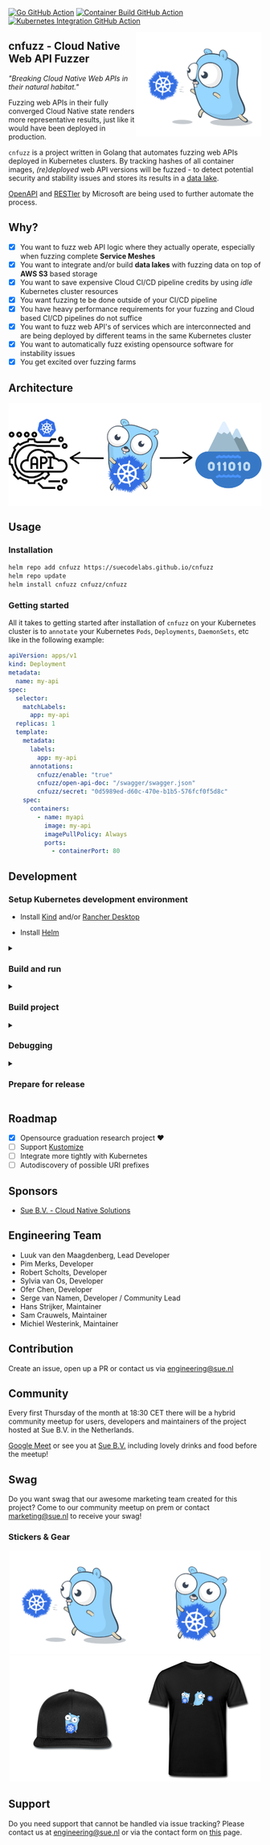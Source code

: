 [![Go GitHub Action](https://github.com/suecodelabs/cnfuzz/actions/workflows/go.yml/badge.svg)](https://github.com/suecodelabs/cnfuzz/actions/workflows/go.yml) [![Container Build GitHub Action](https://github.com/suecodelabs/cnfuzz/actions/workflows/docker-publish.yml/badge.svg)](https://github.com/suecodelabs/cnfuzz/actions/workflows/docker-publish.yml) [![Kubernetes Integration GitHub Action](https://github.com/suecodelabs/cnfuzz/actions/workflows/kind.yml/badge.svg)](https://github.com/suecodelabs/cnfuzz/actions/workflows/kind.yml)


<img align="right" width="250px" src="images/gopher-throw.png">

## cnfuzz - Cloud Native Web API Fuzzer

_"Breaking Cloud Native Web APIs in their natural habitat."_

Fuzzing web APIs in their fully converged Cloud Native state renders more representative results, just like it would have been deployed in production.

`cnfuzz` is a project written in Golang that automates fuzzing web APIs deployed in Kubernetes clusters. By tracking hashes of all container images, _(re)deployed_ web API versions will be fuzzed - to detect potential security and stability issues and stores its results in a [data lake](https://aws.amazon.com/big-data/datalakes-and-analytics/what-is-a-data-lake/).

[OpenAPI](https://www.openapis.org/) and [RESTler](https://github.com/microsoft/restler-fuzzer) by Microsoft are being used to further automate the process.

## Why?

- [x] You want to fuzz web API logic where they actually operate, especially when fuzzing complete **Service Meshes**
- [x] You want to integrate and/or build **data lakes** with fuzzing data on top of **AWS S3** based storage
- [x] You want to save expensive Cloud CI/CD pipeline credits by using *idle* Kubernetes cluster resources
- [x] You want fuzzing te be done outside of your CI/CD pipeline
- [x] You have heavy performance requirements for your fuzzing and Cloud based CI/CD pipelines do not suffice
- [x] You want to fuzz web API's of services which are interconnected and are being deployed by different teams in the same Kubernetes cluster
- [x] You want to automatically fuzz existing opensource software for instability issues
- [x] You get excited over fuzzing farms

## Architecture

<img align="center" src="images/cnfuzz-arch.png">

## Usage
### Installation

```sh
helm repo add cnfuzz https://suecodelabs.github.io/cnfuzz
helm repo update
helm install cnfuzz cnfuzz/cnfuzz
```

### Getting started

All it takes to getting started after installation of `cnfuzz` on your Kubernetes cluster is to `annotate` your Kubernetes `Pods`, `Deployments`, `DaemonSets`, etc like in the following example:

```yaml
apiVersion: apps/v1
kind: Deployment
metadata:
  name: my-api
spec:
  selector:
    matchLabels:
      app: my-api
  replicas: 1
  template:
    metadata:
      labels:
        app: my-api
      annotations:
        cnfuzz/enable: "true"
        cnfuzz/open-api-doc: "/swagger/swagger.json"
        cnfuzz/secret: "0d5989ed-d60c-470e-b1b5-576fcf0f5d8c"
    spec:
      containers:
        - name: myapi
          image: my-api
          imagePullPolicy: Always
          ports:
            - containerPort: 80
```
## Development

### Setup Kubernetes development environment

- Install [Kind](https://kind.sigs.k8s.io/) and/or [Rancher Desktop](https://rancherdesktop.io/)

- Install [Helm](https://helm.sh/docs/intro/install/)

<details markdown="1"><summary><h3>Build and run</h3></summary>

#### Kind

```sh
# don't forget to commit your changes locally before deploying to Kind.
make kind-init
```
#### Rancher Desktop

```sh
# don't forget to commit your changes locally before deploying to Rancher Desktop.
make rancher-init
```

These commands do the following:
- Setup initial deployment of `cnfuzz`
- Build a container image and load it into `Kubernetes`
- Install `cnfuzz` via helm with the local built image
- Create example webapi deployment to fuzz

#### Kind

```sh
# don't forget to commit your changes locally before deploying to Kind.
make kind-build
```
#### Rancher Desktop

```sh
# don't forget to commit your changes locally before deploying to Kind.
make rancher-build
```

These commands do the following:
- (re)-build `cnfuzz` and upgrade deployment with latest image

#### Cleanup the build

This command does the following:
- delete the `cnfuzz` installation from `Kubernetes`

```sh
make k8s-clean
# If you did a git pull between the above build and the below k8s-clean
# you will see an error. Specify the release as follows:
make k8s-clean GIT_COMMIT=f4fd3d2
```
</details>
<details markdown="1"><summary><h3>Build project</h3></summary>

For building the project you can use the [`Makefile`](./Makefile).

#### Build Docker image

```sh
IMAGE=myrepo/cnfuzz make image
```
#### Compile binary

```sh
# Compile project to binary dist/cnfuzz
make build
```
</details>
<details markdown="1"><summary><h3>Debugging</h3></summary>

Useful flags for debugging:
```yaml
--debug # cnfuzz outputs extra logging
--inside-cluster=false # cnfuzz will use your local config in $HOME/.kube/config (by default)
--restler-time-budget 0.001 # RESTler jobs complete almost instantly
--cache in_memory # use in memory cache for fuzzed images, cache gets deleted when cnfuzz exits
```

The code can be debugged in your IDE (outside the cluster) with the `--inside-cluster=false` flag.
But you can also attach a debugger to a running pod inside a cluster using [DevSpace](https://github.com/loft-sh/devspace).

1. Start by [installing DevSpace](https://github.com/loft-sh/devspace#1-install-devspace)
2. Run `devspace dev` in the root directory of this repository
3. Run `air -c air.toml` inside the container
4. Edit the code and set breakpoints
5. [Attach your IDE](https://golangdocs.com/remote-debugging-in-golang-java) to the debugger inside the container

</details>
<details markdown="1"><summary><h3>Prepare for release</h3></summary>

```sh
cd docs
helm package ../charts/cnfuzz
helm repo index --url https://suecodelabs.github.io/cnfuzz/ .
```
</details>

## Roadmap

- [x] Opensource graduation research project ❤️
- [ ] Support [Kustomize](https://kubernetes.io/docs/tasks/manage-kubernetes-objects/kustomization/)
- [ ] Integrate more tightly with Kubernetes
- [ ] Autodiscovery of possible URI prefixes

## Sponsors

- [Sue B.V. - Cloud Native Solutions](https://sue.nl/)

## Engineering Team

- Luuk van den Maagdenberg, Lead Developer
- Pim Merks, Developer
- Robert Scholts, Developer
- Sylvia van Os, Developer
- Ofer Chen, Developer
- Serge van Namen, Developer / Community Lead
- Hans Strijker, Maintainer
- Sam Crauwels, Maintainer
- Michiel Westerink, Maintainer

## Contribution

Create an issue, open up a PR or contact us via <engineering@sue.nl>

## Community

Every first Thursday of the month at 18:30 CET there will be a hybrid community meetup for users, developers and maintainers of the project hosted at Sue B.V. in the Netherlands.

[Google Meet](https://meet.google.com/zom-asij-qkq) or see you at [Sue B.V.](https://g.page/SueBV?share) including lovely drinks and food before the meetup!

## Swag

Do you want swag that our awesome marketing team created for this project?
Come to our community meetup on prem or contact marketing@sue.nl to receive your swag!

### Stickers & Gear

<div align="center">
<img src="images/gopher-throw.png" width="250px" /><img src="images/gopher-hold.png" width="250px" />
</div>

<div align="center">
<img src="images/cnfuzz-cap.png" width="250px" /><img src="images/cnfuzz-shirt.png" width="250px" />
</div>

## Support

Do you need support that cannot be handled via issue tracking? Please contact us at <engineering@sue.nl> or via the contact form on [this](https://sue.nl/cnfuzz/) page.
